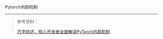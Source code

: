 Pytorch内部机制

---

> 参考资料：
>
> [万字综述，核心开发者全面解读PyTorch内部机制](https://mp.weixin.qq.com/s/8J-vsOukt7xwWQFtwnSnWw)

